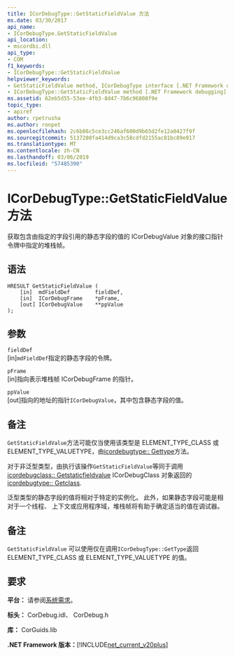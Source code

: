 ```yaml
---
title: ICorDebugType::GetStaticFieldValue 方法
ms.date: 03/30/2017
api_name:
- ICorDebugType.GetStaticFieldValue
api_location:
- mscordbi.dll
api_type:
- COM
f1_keywords:
- ICorDebugType::GetStaticFieldValue
helpviewer_keywords:
- GetStaticFieldValue method, ICorDebugType interface [.NET Framework debugging]
- ICorDebugType::GetStaticFieldValue method [.NET Framework debugging]
ms.assetid: 62eb5d55-53ee-4fb3-8d47-7b6c96808f9e
topic_type:
- apiref
author: rpetrusha
ms.author: ronpet
ms.openlocfilehash: 2c6b86c5ce3cc246af600d9b65d2fe12a0427f9f
ms.sourcegitcommit: 5137208fa414d9ca3c58cdfd2155ac81bc89e917
ms.translationtype: MT
ms.contentlocale: zh-CN
ms.lasthandoff: 03/06/2019
ms.locfileid: "57485390"
---
```

# <a name="icordebugtypegetstaticfieldvalue-method"></a>ICorDebugType::GetStaticFieldValue 方法
获取包含由指定的字段引用的静态字段的值的 ICorDebugValue 对象的接口指针令牌中指定的堆栈帧。  
  
## <a name="syntax"></a>语法  
  
```  
HRESULT GetStaticFieldValue (  
    [in]  mdFieldDef        fieldDef,  
    [in]  ICorDebugFrame    *pFrame,  
    [out] ICorDebugValue    **ppValue  
);  
```  
  
## <a name="parameters"></a>参数  
 `fieldDef`  
 [in]`mdFieldDef`指定的静态字段的令牌。  
  
 `pFrame`  
 [in]指向表示堆栈帧 ICorDebugFrame 的指针。  
  
 `ppValue`  
 [out]指向的地址的指针`ICorDebugValue`，其中包含静态字段的值。  
  
## <a name="remarks"></a>备注  
 `GetStaticFieldValue`方法可能仅当使用该类型是 ELEMENT_TYPE_CLASS 或 ELEMENT_TYPE_VALUETYPE，由[icordebugtype:: Gettype](../../../../docs/framework/unmanaged-api/debugging/icordebugtype-gettype-method.md)方法。  
  
 对于非泛型类型，由执行该操作`GetStaticFieldValue`等同于调用[icordebugclass:: Getstaticfieldvalue](../../../../docs/framework/unmanaged-api/debugging/icordebugclass-getstaticfieldvalue-method.md) ICorDebugClass 对象返回的[icordebugtype:: Getclass](../../../../docs/framework/unmanaged-api/debugging/icordebugtype-getclass-method.md).  
  
 泛型类型的静态字段的值将相对于特定的实例化。 此外，如果静态字段可能是相对于一个线程、 上下文或应用程序域，堆栈帧将有助于确定适当的值在调试器。  
  
## <a name="remarks"></a>备注  
 `GetStaticFieldValue` 可以使用仅在调用`ICorDebugType::GetType`返回 ELEMENT_TYPE_CLASS 或 ELEMENT_TYPE_VALUETYPE 的值。  
  
## <a name="requirements"></a>要求  
 **平台：** 请参阅[系统需求](../../../../docs/framework/get-started/system-requirements.md)。  
  
 **标头：** CorDebug.idl、 CorDebug.h  
  
 **库：** CorGuids.lib  
  
 **.NET Framework 版本：**[!INCLUDE[net_current_v20plus](../../../../includes/net-current-v20plus-md.md)]
